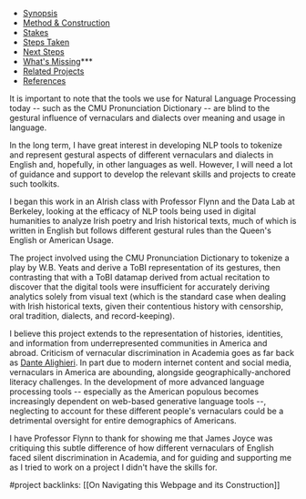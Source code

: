 
- [Synopsis](obsidian://open?vault=ITPportfolio&file=Gestural%20Measures%20in%20Vernacular%20and%20NLP%20-%20Synopsis)
- [Method & Construction](obsidian://open?vault=ITPportfolio&file=Gestural%20Measures%20in%20Vernacular%20and%20NLP%20-%20Method%20%26%20Construction)
- [Stakes](obsidian://open?vault=ITPportfolio&file=Gestural%20Measures%20in%20Vernacular%20and%20NLP%20-%20The%20Stakes)
- [Steps Taken](obsidian://open?vault=ITPportfolio&file=Gestural%20Measures%20in%20Vernacular%20and%20NLP%20-%20Steps%20Taken)
- [Next Steps](obsidian://open?vault=ITPportfolio&file=Gestural%20Measures%20in%20Vernacular%20and%20NLP%20-%20Next%20Steps)
- [What's Missing](obsidian://open?vault=ITPportfolio&file=Gestural%20Measures%20in%20Vernacular%20and%20NLP%20-%20What's%20Missing)***
- [Related Projects](obsidian://open?vault=ITPportfolio&file=Gestural%20Measures%20in%20Vernacular%20and%20NLP%20-%20Related%20Projects)
- [References](obsidian://open?vault=ITPportfolio&file=Gestural%20Measures%20in%20Vernacular%20and%20NLP%20-%20References)



It is important to note that the tools we use for Natural Language Processing today -- such as the CMU Pronunciation Dictionary -- are blind to the gestural influence of vernaculars and dialects over meaning and usage in language. 

In the long term, I have great interest in developing NLP tools to tokenize and represent gestural aspects of different vernaculars and dialects in English and, hopefully, in other languages as well. However, I will need a lot of guidance and support to develop the relevant skills and projects to create such toolkits. 

I began this work in an AIrish class with Professor Flynn and the Data Lab at Berkeley, looking at the efficacy of NLP tools being used in digital humanities to analyze Irish poetry and Irish historical texts, much of which is written in English but follows different gestural rules than the Queen's English or American Usage. 

The project involved using the CMU Pronunciation Dictionary to tokenize a play by W.B. Yeats and derive a ToBI representation of its gestures, then contrasting that with a ToBI datamap derived from actual recitation to discover that the digital tools were insufficient for accurately deriving analytics solely from visual text (which is the standard case when dealing with Irish historical texts, given their contentious history with censorship, oral tradition, dialects, and record-keeping). 

I believe this project extends to the representation of histories, identities, and information from underrepresented communities in America and abroad. Criticism of vernacular discrimination in Academia goes as far back as [Dante Alighieri](https://www.danteonline.it/english/opere.asp?idope=3&idlang=UK). In part due to modern internet content and social media, vernaculars in America are abounding, alongside geographically-anchored literacy challenges. In the development of more advanced language processing tools -- especially as the American populous becomes increasingly dependent on web-based generative language tools --, neglecting to account for these different people's vernaculars could be a detrimental oversight for entire demographics of Americans. 

I have Professor Flynn to thank for showing me that James Joyce was critiquing this subtle difference of how different vernaculars of English faced silent discrimination in Academia, and for guiding and supporting me as I tried to work on a project I didn't have the skills for.



#project
backlinks: [[On Navigating this Webpage and its Construction]]